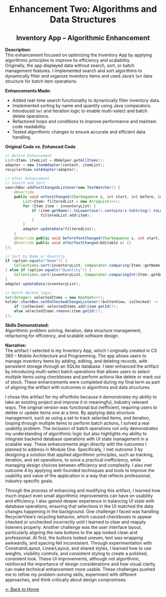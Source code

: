 <h1 align="center">Enhancement Two: Algorithms and Data Structures</h1>
<h2 align="center">Inventory App – Algorithmic Enhancement</h2>

**Description:**  
This enhancement focused on optimizing the Inventory App by applying algorithmic principles to improve its 
efficiency and scalability.  
Originally, the app displayed data without search, sort, or batch management features. I implemented search and 
sort algorithms to dynamically filter and organize inventory items and used Java’s `Set` data structure for batch 
item operations.

**Enhancements Made:**  
- Added real-time search functionality to dynamically filter inventory data.  
- Implemented sorting by name and quantity using Java comparators.  
- Introduced `Set` and iteration logic to enable multi-select and batch delete operations.  
- Refactored loops and conditions to improve performance and maintain code readability.  
- Tested algorithmic changes to ensure accurate and efficient data handling.  

**Original Code vs. Enhanced Code**

```java
// Before Enhancement
List<Item> itemList = dbHelper.getAllItems();
adapter = new ItemAdapter(context, itemList);
recyclerView.setAdapter(adapter);

// After Enhancement
// Search and Sort
searchBar.addTextChangedListener(new TextWatcher() {
    @Override
    public void onTextChanged(CharSequence s, int start, int before, int count) {
        List<Item> filteredList = new ArrayList<>();
        for (Item item : inventoryList) {
            if (item.getName().toLowerCase().contains(s.toString().toLowerCase())) {
                filteredList.add(item);
            }
        }
        adapter.updateData(filteredList);
    }
    @Override public void beforeTextChanged(CharSequence s, int start, int count, int after) {}
    @Override public void afterTextChanged(Editable s) {}
});

// Sort by Name or Quantity
if (option.equals("Name")) {
    Collections.sort(inventoryList, Comparator.comparing(Item::getName));
} else if (option.equals("Quantity")) {
    Collections.sort(inventoryList, Comparator.comparingInt(Item::getQuantity));
}
adapter.updateData(inventoryList);

// Batch delete logic
Set<Integer> selectedItems = new HashSet<>();
holder.checkBox.setOnCheckedChangeListener((buttonView, isChecked) -> {
    if (isChecked) selectedItems.add(item.getId());
    else selectedItems.remove(item.getId());
});

```

**Skills Demonstrated:**  
Algorithmic problem solving, iteration, data structure management, refactoring for efficiency, and scalable software design.

**Narrative:**  
The artifact I selected is my Inventory App, which I originally created in CS 360 – Mobile Architecture and 
Programming. The app allows users to manage inventory items by adding, editing, and deleting records, with 
persistent storage through an SQLite database. I later enhanced the artifact by introducing multi-select batch 
operations that allows users to select multiple items using checkboxes and perform actions like delete or mark out 
of stock. These enhancements were completed during my final term as part of aligning the artifact with outcomes in 
algorithms and data structures.

I chose this artifact for my ePortfolio because it demonstrates my ability to take an existing project and improve 
it in meaningful, industry relevant ways. The original version was functional but inefficient, requiring users to 
delete or update items one at a time. By applying data structure management, such as using a set to track selected 
items, and iteration, looping through multiple items to perform batch actions, I solved a real usability problem. 
The inclusion of batch operations not only demonstrates my understanding of algorithmic logic but also highlights 
my ability to integrate backend database operations with UI state management in a scalable way.
These enhancements align directly with the outcomes I planned to address in Module One. Specifically, I met outcome 
3 by designing a solution that applied algorithmic principles, such as tracking, iteration, and set operations, to 
solve a practical inefficiency, while managing design choices between efficiency and complexity. I also met outcome 
4 by applying well-founded techniques and tools to improve the usability and value of the application in a way that 
reflects professional, industry-specific goals. 

Through the process of enhancing and modifying this artifact, I learned how much impact even small algorithmic 
improvements can have on usability and efficiency. I also gained deeper experience in balancing UI state with 
database operations, ensuring that selections in the UI matched the data changes happening in the background. One 
challenge I faced was handling RecyclerView’s recycling behavior, which caused checkboxes to appear checked or 
unchecked incorrectly until I learned to clear and reapply listeners properly. Another challenge was the user 
interface layout, particularly aligning the new buttons to the app looked clean and professional. At first, the 
buttons looked uneven, text was wrapping awkwardly, and spacing felt inconsistent. Through experimentation with 
ConstraintLayout, LinearLayout, and shared styles, I learned how to use weights, visibility controls, and 
consistent styling to create a polished, consistent look. These UI improvements, although not algorithmic, 
reinforced the importance of design considerations and how visual clarity can make technical enhancement more 
usable. These challenges pushed me to refine my problem-solving skills, experiment with different approaches, and 
think critically about design compromises.

[← Back to Home](index.md)
